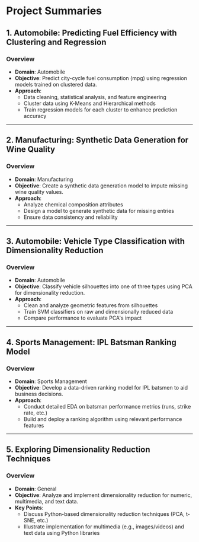 # Project Summaries

## 1. Automobile: Predicting Fuel Efficiency with Clustering and Regression
### Overview
- **Domain**: Automobile
- **Objective**: Predict city-cycle fuel consumption (mpg) using regression models trained on clustered data.
- **Approach**:
  - Data cleaning, statistical analysis, and feature engineering
  - Cluster data using K-Means and Hierarchical methods
  - Train regression models for each cluster to enhance prediction accuracy

---

## 2. Manufacturing: Synthetic Data Generation for Wine Quality
### Overview
- **Domain**: Manufacturing
- **Objective**: Create a synthetic data generation model to impute missing wine quality values.
- **Approach**:
  - Analyze chemical composition attributes
  - Design a model to generate synthetic data for missing entries
  - Ensure data consistency and reliability

---

## 3. Automobile: Vehicle Type Classification with Dimensionality Reduction
### Overview
- **Domain**: Automobile
- **Objective**: Classify vehicle silhouettes into one of three types using PCA for dimensionality reduction.
- **Approach**:
  - Clean and analyze geometric features from silhouettes
  - Train SVM classifiers on raw and dimensionally reduced data
  - Compare performance to evaluate PCA's impact

---

## 4. Sports Management: IPL Batsman Ranking Model
### Overview
- **Domain**: Sports Management
- **Objective**: Develop a data-driven ranking model for IPL batsmen to aid business decisions.
- **Approach**:
  - Conduct detailed EDA on batsman performance metrics (runs, strike rate, etc.)
  - Build and deploy a ranking algorithm using relevant performance features

---

## 5. Exploring Dimensionality Reduction Techniques
### Overview
- **Domain**: General
- **Objective**: Analyze and implement dimensionality reduction for numeric, multimedia, and text data.
- **Key Points**:
  - Discuss Python-based dimensionality reduction techniques (PCA, t-SNE, etc.)
  - Illustrate implementation for multimedia (e.g., images/videos) and text data using Python libraries
